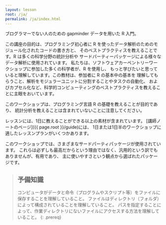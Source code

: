 ```yaml
---
layout: lesson
root: /ja/
permalink: /ja/index.html
---
```


ブログラマーでない人のための gapminder データを用いた R 入門。

この講座の目的は、プログラミング初心者に R を使ったデータ解析のためのモジュール化されたコードの書き方と、
そのベストプラクティスを教えることです。R は多くの科学分野の統計分析や
サードパーティーパッケージによる様々なデータ解析に使用されています。
私たちは、ソフトウェアカーペントリーワークショップに参加した多くの科学者が、R を使用し、
もっと学びたいと思っていると理解しています。この教材は、参加者に R の基本中の基本を
理解してもらうこと、解析をモジュラーユニットに分割することやタスクの自動化、
およびカプセル化など、科学的コンピューティングのベストプラクティスを教えることに主眼をおいています。

このワークショップは、プログラミング言語 R の基礎を教えることが目的であり、
統計分析を教えることは含まれていないことに注意してください。

レッスンには、1日に教えることができる以上の素材が含まれています。
[講師ノートのページ]({{ page.root }}/guide)には、
1日または1日半のワークショップに適したレッスンプランがいくつかあります。

このワークショップでは、さまざまなサードパーティパッケージが使用されています。
これらは必ずしも最高だからという理由ではなく、汎用的という訳でもありませんが、有用であり、
主に使いやすさという観点から選ばれたパッケージです。

> ## 予備知識
>
> コンピュータがデータと命令（プログラムやスクリプト等）をファイルに保存することを理解していること。
> ファイルはディレクトリ（フォルダ）によって構成されていることを理解していること。
> パスを指定することによって、作業ディレクトリにないファイルにアクセスする方法を理解していること。
{: .prereq}

